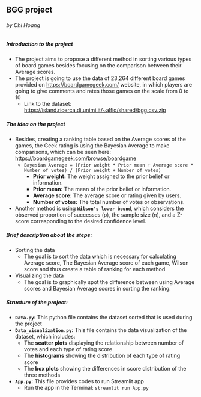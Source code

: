 ## BGG project
###### _by Chi Hoang_

##### Introduction to the project
- The project aims to propose a different method in sorting various types of board games besides focusing on the comparison between their Average scores.
- The project is going to use the data of 23,264 different board games provided on https://boardgamegeek.com/ website, in which players are going to give comments and rates those games on the scale from 0 to 10
  - Link to the dataset: https://island.ricerca.di.unimi.it/~alfio/shared/bgg.csv.zip

##### The idea on the project
- Besides, creating a ranking table based on the Average scores of the games, the Geek rating is using the Bayesian Average to make comparisons, which can be seen here: https://boardgamegeek.com/browse/boardgame
  - `Bayesian Average = (Prior weight * Prior mean + Average score * Number of votes) / (Prior weight + Number of votes)`
    - **Prior weight:** The weight assigned to the prior belief or information.
    - **Prior mean:** The mean of the prior belief or information.
    - **Average score:** The average score or rating given by users.
    - **Number of votes:** The total number of votes or observations.
- Another method is using **`Wilson's lower bound`**, which considers  the observed proportion of successes (p), the sample size (n), and a Z-score corresponding to the desired confidence level. 

##### Brief description about the steps:
- Sorting the data
  - The goal is to sort the data which is necessary for calculating Average score, The Bayesian Average score of each game, Wilson score and thus create a table of ranking for each method
- Visualizing the data
  - The goal is to graphically spot the difference between using Average scores and Bayesian Average scores in sorting the ranking.

##### Structure of the project:
- **`Data.py`:** This python file contains the dataset sorted that is used during the project
- **`Data_visualization.py`:** This file contains the data visualization of the dataset, which includes:
  - The **scatter plots** displaying the relationship between number of votes and each type of rating score
  - The **histograms** showing the distribution of each type of rating score
  - The **box plots** showing the differences in score distribution of the three methods
- **`App.py`:** This file provides codes to run Streamlit app
  -   Run the app in the Terminal: `streamlit run App.py`







